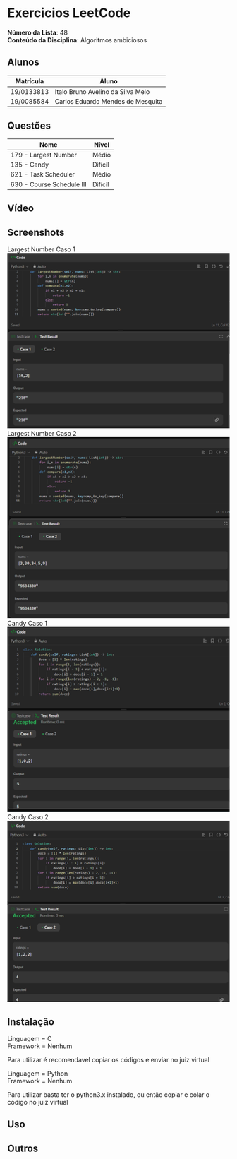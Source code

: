 
# Exercicios LeetCode

**Número da Lista**: 48</br>
**Conteúdo da Disciplina**: Algoritmos ambiciosos </br>

## Alunos

|Matrícula | Aluno |
| -- | -- |
| 19/0133813  |  Italo Bruno Avelino da Silva Melo |
| 19/0085584  |  Carlos Eduardo Mendes de Mesquita |

## Questões

| Nome  | Nível   |
| ---------------------- | ------- |
| 179 - Largest Number   | Médio   |
| 135 - Candy            | Difícil |
| 621 - Task Scheduler   | Médio   |
| 630 - Course Schedule III | Difícil |

## Vídeo



## Screenshots

Largest Number Caso 1</br>
![Largest Number](/assets/Caso1largest.png)</br>
Largest Number Caso 2</br>
![Largest Number](/assets/Caso2largest.png)</br>
Candy Caso 1</br>
![Candy](/assets/Caso1candy.png)</br>
Candy Caso 2</br>
![Candy](/assets/Caso2candy.png)</br>




## Instalação

Linguagem = C </br>
Framework = Nenhum</br>

Para utilizar é recomendavel copiar os códigos e enviar no juiz virtual

Linguagem = Python </br>
Framework = Nenhum </br>

Para utilizar basta ter o python3.x instalado, ou então copiar e colar o código no juiz virtual</br>
## Uso

## Outros
